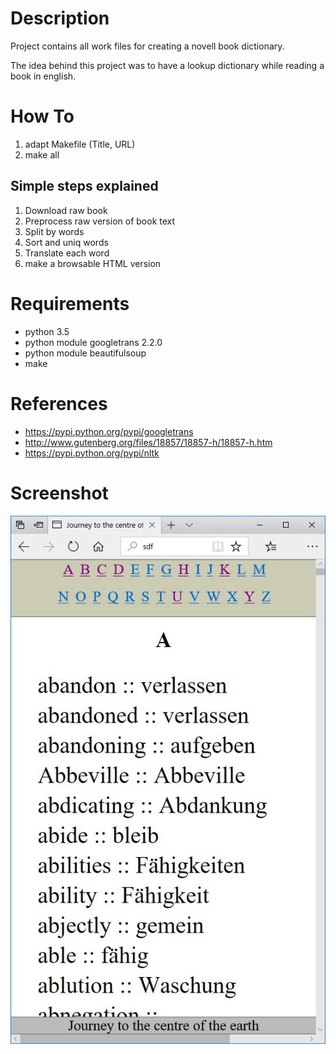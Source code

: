 # Description

Project contains all work files for creating a novell book dictionary.

The idea behind this project was to have a lookup dictionary while reading a book in english.

# How To

1. adapt Makefile (Title, URL)
2. make all

## Simple steps explained

1. Download raw book
2. Preprocess raw version of book text
3. Split by words
4. Sort and uniq words
5. Translate each word
6. make a browsable HTML version

# Requirements

* python 3.5
* python module googletrans 2.2.0
* python module beautifulsoup
* make

# References

* https://pypi.python.org/pypi/googletrans
* http://www.gutenberg.org/files/18857/18857-h/18857-h.htm
* https://pypi.python.org/pypi/nltk

# Screenshot

![Screenshot](https://raw.githubusercontent.com/gitrust/book-dictionary/master/screenshot.JPG)
